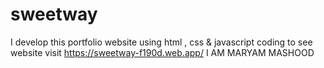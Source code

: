 # sweetway
I develop this portfolio website using html , css &amp; javascript coding to see website visit https://sweetway-f190d.web.app/ I AM MARYAM MASHOOD
